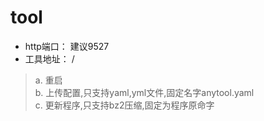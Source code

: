 # tool
- http端口： 建议9527
- 工具地址： / 
> a. 重启  
> b. 上传配置,只支持yaml,yml文件,固定名字anytool.yaml  
> c. 更新程序,只支持bz2压缩,固定为程序原命字
